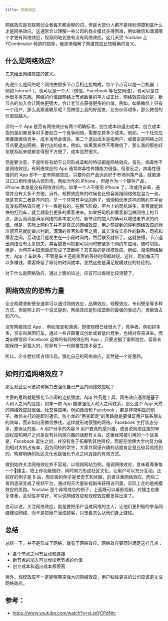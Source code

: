 ```yaml
---
title: 网络效应
---
```


网络效应是互联网创业者每天都会聊的词，但是大部分人都不是特别清楚到底什么才是网络效应。这通常会让理解一些公司的商业模式变得困难，例如微信和滴滴哪个才更有网络效应，视频网站到底有没有网络效应。这几天受 Youtube 上 YCombinator 频道的指导，我逐渐理解了网络效应比较精确的含义。

## 什么是网络效应?

先来给出网络效应的定义。

先说什么是网络呢？网络由很多节点互相连接构成，每个节点可以是一台机器（ 例如 Internet ），也可以是一个人（微信，Facebook 等社交网络），也可以是其他很多类东西。网络的价值跟网络上节点数量的平方成正比，网络效应指的是，新节点的加入会让网络更强大，会让老节点获得更多的价值。例如，如果微信上只有一个用户，那么我跟谁联系呢？而微信上我的好朋友，业务伙伴越多，那么微信的价值就越大。

评判一个 App 是否有网络效应有两个明确标准，创立成本和退出成本。创立成本指的是如果竞争对手要创立一个竞争网络，需要花费多少成本。例如，一个社交应用要跟微信竞争，成本当然会很高。第二个退出成本是指用户，或者说是网络上的节点要退出网络，要付出的成本。例如，如果我突然不用微信了，那么我的那些好友联系起来就都变得很不方便了，成本显然很大。

但是要注意，不是所有有助于公司形成垄断的特征都是网络效应。首先，病毒性不是网络效应。有网络效应的 App 通常病毒性传播能力很强，但是反之，病毒性很强的的 App 却不一定有网络效应。只要你的产品远远好于市场同类产品，就能通过口口相传很快占领市场，例如当年的 iPhone 。但是作为一个硬件产品，iPhone 本身是没有网络效应的。如果一个人不使用 iPhone 了，改成用安卓，通常并没有太多不方便。另外，规模效应有的时候也比较容易跟网络效应混为一谈，但是其实二者是不同的。举一个非常有争议的例子，滴滴和优步这样的网约车平台有没有网络效应呢？乍一看是有的，在腾飞阶段，平台上的司机越多，乘客就能越快的打到车，就会越吸引更多的乘客进来。如果把司机和乘客都当做网络上的节点，那么滴滴是满足网络的基本定义的，新节点的加入的确可以增进老节点的价值。但是，实际上网约车并不是真正的网络效应，用之前提到的评判网络效应的标准很容易就能做出判断。滴滴的乘客和乘客之间，其实没有实质性的联系，司机和乘客之间，互动也只是发生在一小段时间内，然后联系就断了。这就使得，节点退出网络没有太多损失，乘客或者司机都可以同时安装多个网约车应用，随时切换。但是，为何在中国滴滴却形成了垄断呢？其实靠的是规模效应。例如，滴滴网络越大，App 上车越多，不管是车主还是乘客的等待时间都越短，这样，司机每天可以多赚钱，乘客降低了等待的时间成本，显然这些是满足规模效应的特征的。

对于什么是网络效应，通过上面的论述，应该可以看得比较清楚了。

## 网络效应的恐怖力量

企业构建垄断壁垒通常可以通过网络效应，品牌效应，规模效应，专利壁垒等多种方式，但是网上的一个说法提到，网络效应是形成垄断的最强的驱动力，贡献值占到70%。

没有网络效应 App ，例如淘宝和滴滴，即使规模已经很大了，竞争者，例如拼多多，京东和美团打车，通过一些非颠覆式创新或者低价竞争，也相对容易进来。而类似微信和 Facebook 这样的有网络效应的 App ，只要占据了垄断地位，容易长期保持一家独大的，除非有下一代颠覆性技术诞生。

所以，企业想持续占领市场，强化自己的网络效应，显然是一个好思路。

## 如何打造网络效应？

那么创业公司该如何努力去强化自己产品的网络效应呢？

主要的思路就是强化节点间的连接强度。App 终究是工具，网络效应通常是基于人和人之间的连接，如果一款 App 能够强化人和人之间联系，那么这个 App 天然的网络效应就很强。社交类应用，例如微信和 Facebook ，都是非常明显的例子。微信主打的是即时通讯，张小龙的”用完即走“的思路就是要保证用户联系朋友的效率，而非如何用微信挣钱，这样就形成很强的网络。Facebook 主打状态分享，要保证的是，A 用户分享的内容 B 用户要真的感兴趣，或者说网络连接的牢固程度和用户之间是否有共同感兴趣的话题有关系，这里经常被引用的一个故事是，Facebook 诞生之初，并没有急于拓展到其他院校，而是在哈佛大学内努力做到相对大的占有率，因为同校的学生，大家共同感兴趣的话题肯定是比较容易找到的，构建明确的社区文化也是强化节点之间连接的有效方式。

做到始终关注网络效应并不容易。以视频网站为例，强调网络效应，意味着尊重每一个播主，把上传功能做好，同时努力形成社区文化，让用户可以充分互动。比较好的例子是 B 站，而反面的例子是爱奇艺和优酷，前者注重网络效应，而后二者则逐渐变成了视频平台，通过购买大量影视剧来获得访问量，实际上走的是规模效应的思路。Youtube 是个非常成功的例子，上面既可以看影视剧，对播主也重复尊重，互动性非常好，可以说网络效应和规模效应都发挥出来了。

也可以说，关注网络效应，就是要把用户当成网络的主人，让他们更积极的参与网络建设网络，而不是把用户当成顾客，只想着怎么从他们身上赚钱。

## 总结

总结一下，并不是形成了网络，就有了网络效应。网络效应要同时满足这样几点：

- 各个节点之间有互动和连接
- 新节点的加入可以增加老节点的价值
- 创立成本和退出成本都很高

另外，规模效应不一定能够带来强大的网络效应，用户粘性更高的公司应该更关注网络效应。

## 参考：

- https://www.youtube.com/watch?v=vLsnYCPdNtc
